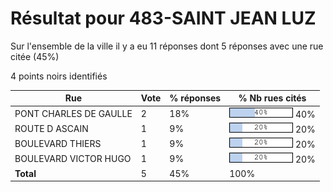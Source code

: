 # Résultat pour 483-SAINT JEAN LUZ

Sur l'ensemble de la ville il y a eu 11 réponses dont 5 réponses avec une rue citée (45%)

4 points noirs identifiés

| Rue | Vote | % réponses | % Nb rues cités|
|-----|------|------------|----------------|
| PONT CHARLES DE GAULLE | 2 | 18% | <img src="../../img/bar_40.gif" />&nbsp;40%|
| ROUTE D ASCAIN | 1 | 9% | <img src="../../img/bar_20.gif" />&nbsp;20%|
| BOULEVARD THIERS | 1 | 9% | <img src="../../img/bar_20.gif" />&nbsp;20%|
| BOULEVARD VICTOR HUGO | 1 | 9% | <img src="../../img/bar_20.gif" />&nbsp;20%|
| **Total** | 5 | 45% | 100%|
